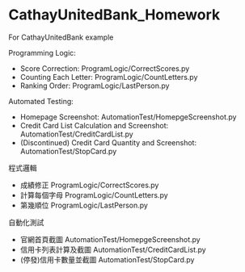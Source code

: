 # CathayUnitedBank_Homework
For CathayUnitedBank example


Programming Logic:
* Score Correction: ProgramLogic/CorrectScores.py
* Counting Each Letter: ProgramLogic/CountLetters.py
* Ranking Order: ProgramLogic/LastPerson.py

Automated Testing:
* Homepage Screenshot: AutomationTest/HomepgeScreenshot.py
* Credit Card List Calculation and Screenshot: AutomationTest/CreditCardList.py
* (Discontinued) Credit Card Quantity and Screenshot: AutomationTest/StopCard.py



程式邏輯
* 成績修正  ProgramLogic/CorrectScores.py
* 計算每個字母 ProgramLogic/CountLetters.py
* 第幾順位 ProgramLogic/LastPerson.py

自動化測試
* 官網首頁截圖 AutomationTest/HomepgeScreenshot.py
* 信用卡列表計算及截圖 AutomationTest/CreditCardList.py
* (停發)信用卡數量並截圖 AutomationTest/StopCard.py
